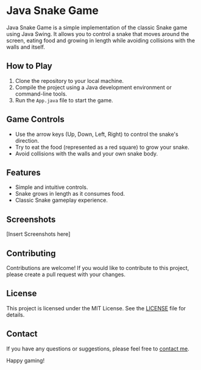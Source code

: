 # Java Snake Game

Java Snake Game is a simple implementation of the classic Snake game using Java Swing. It allows you to control a snake that moves around the screen, eating food and growing in length while avoiding collisions with the walls and itself.

## How to Play

1. Clone the repository to your local machine.
2. Compile the project using a Java development environment or command-line tools.
3. Run the `App.java` file to start the game.

## Game Controls

- Use the arrow keys (Up, Down, Left, Right) to control the snake's direction.
- Try to eat the food (represented as a red square) to grow your snake.
- Avoid collisions with the walls and your own snake body.

## Features

- Simple and intuitive controls.
- Snake grows in length as it consumes food.
- Classic Snake gameplay experience.

## Screenshots

[Insert Screenshots here]

## Contributing

Contributions are welcome! If you would like to contribute to this project, please create a pull request with your changes.

## License

This project is licensed under the MIT License. See the [LICENSE](LICENSE) file for details.

## Contact

If you have any questions or suggestions, please feel free to [contact me](mailto:avinashhere017@gmail.com).

Happy gaming!
